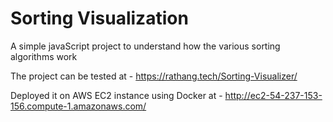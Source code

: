 # Sorting Visualization

A simple javaScript project to understand how the various sorting algorithms work

The project can be tested at - https://rathang.tech/Sorting-Visualizer/

Deployed it on AWS EC2 instance using Docker at - http://ec2-54-237-153-156.compute-1.amazonaws.com/

